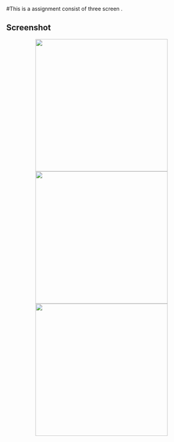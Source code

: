 #This is a assignment consist of three screen .


## Screenshot
<p align="center" >
  <img src="https://user-images.githubusercontent.com/108892061/233917713-6de419a6-3ba9-4ad5-acfb-1e907370312a.png" width="350" >
    <img src="https://user-images.githubusercontent.com/108892061/233917759-418fe864-fe18-4d2a-9089-a78554f02ffb.png" width="350">
      <img src="https://user-images.githubusercontent.com/108892061/233917769-06c4df61-28cb-4f59-9569-ac9fa8d05a2c.png" width="350" >
       
 
</p>
